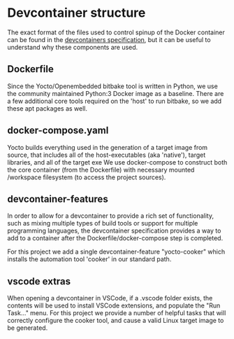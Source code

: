 # Devcontainer structure
The exact format of the files used to control spinup of the Docker container
can be found in the [devcontainers specification](https://containers.dev/), but
it can be useful to understand why these components are used.

## Dockerfile
Since the Yocto/Openembedded bitbake tool is written in Python, we use the
community maintained Python:3 Docker image as a baseline. There are a few
additional core tools required on the 'host' to run bitbake, so we add these
apt packages as well.

## docker-compose.yaml
Yocto builds everything used in the generation of a target image from source,
that includes all of the host-executables (aka 'native'), target libraries,
and all of the target exe
We use docker-compose to construct both the core container (from the Dockerfile)
with necessary mounted /workspace filesystem (to access the project sources).

## devcontainer-features
In order to allow for a devcontainer to provide a rich set of functionality,
such as mixing multiple types of build tools or support for multiple programming
languages, the devcontainer specification provides a way to add to a container
after the Dockerfile/docker-compose step is completed.

For this project we add a single devcontainer-feature "yocto-cooker" which
installs the automation tool 'cooker' in our standard path.

## vscode extras
When opening a devcontainer in VSCode, if a .vscode folder exists, the contents
will be used to install VSCode extensions, and populate the "Run Task..." menu. 
For this project we provide a number of helpful tasks that will correctly configure
the cooker tool, and cause a valid Linux target image to be generated. 